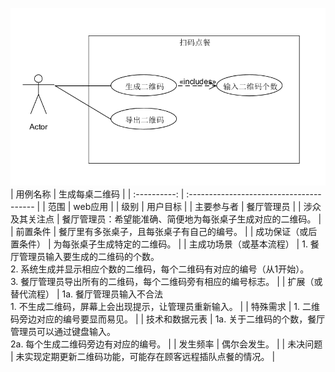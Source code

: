 ![](../img_usecases/generating_two_dimensional_code_usecase_img.png)
|     用例名称     | 生成每桌二维码                                  |
| :----------: | :--------------------------------------- |
|      范围      | web应用                                    |
|      级别      | 用户目标                                     |
|    主要参与者     | 餐厅管理员                                    |
|   涉众及其关注点    | 餐厅管理员：希望能准确、简便地为每张桌子生成对应的二维码。            |
|     前置条件     | 餐厅里有多张桌子，且每张桌子有自己的编号。                    |
| 成功保证（或后置条件）  | 为每张桌子生成特定的二维码。                           |
| 主成功场景（或基本流程） | 1. 餐厅管理员输入要生成的二维码的个数。<br>2. 系统生成并显示相应个数的二维码，每个二维码有对应的编号（从1开始）。<br>3. 餐厅管理员导出所有的二维码，每个二维码旁有相应的编号标志。 |
|  扩展（或替代流程）   | 1a. 餐厅管理员输入不合法<br>    1. 不生成二维码，屏幕上会出现提示，让管理员重新输入。 |
|     特殊需求     | 1. 二维码旁边对应的编号要显而易见。                      |
|   技术和数据元表    | 1a. 关于二维码的个数，餐厅管理员可以通过键盘输入。<br>2a. 每个生成二维码旁边有对应的编号。 |
|     发生频率     | 偶尔会发生。                                   |
|     未决问题     | 未实现定期更新二维码功能，可能存在顾客远程插队点餐的情况。            |